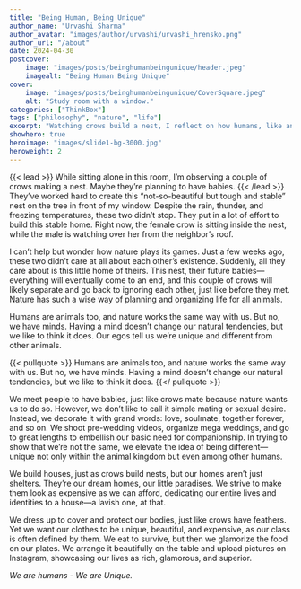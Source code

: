 ```yaml
---
title: "Being Human, Being Unique"
author_name: "Urvashi Sharma"
author_avatar: "images/author/urvashi/urvashi_hrensko.png"
author_url: "/about"
date: 2024-04-30
postcover:
    image: "images/posts/beinghumanbeingunique/header.jpeg"
    imagealt: "Being Human Being Unique"
cover:
    image: "images/posts/beinghumanbeingunique/CoverSquare.jpeg"
    alt: "Study room with a window."
categories: ["ThinkBox"]
tags: ["philosophy", "nature", "life"]
excerpt: "Watching crows build a nest, I reflect on how humans, like animals, follow nature’s plan but add layers of ego and glamour."
showhero: true
heroimage: "images/slide1-bg-3000.jpg" 
heroweight: 2
---
```

{{< lead >}}
While sitting alone in this room, I’m observing a couple of crows making a nest. Maybe they’re planning to have babies.
{{< /lead >}}
They’ve worked hard to create this “not-so-beautiful but tough and stable” nest on the tree in front of my window. Despite the rain, thunder, and freezing temperatures, these two didn’t stop. They put in a lot of effort to build this stable home. Right now, the female crow is sitting inside the nest, while the male is watching over her from the neighbor’s roof.


I can’t help but wonder how nature plays its games. Just a few weeks ago, these two didn’t care at all about each other’s existence. Suddenly, all they care about is this little home of theirs. This nest, their future babies—everything will eventually come to an end, and this couple of crows will likely separate and go back to ignoring each other, just like before they met. Nature has such a wise way of planning and organizing life for all animals.

Humans are animals too, and nature works the same way with us. But no, we have minds. Having a mind doesn’t change our natural tendencies, but we like to think it does. Our egos tell us we’re unique and different from other animals.

{{< pullquote >}}
Humans are animals too, and nature works the same way with us. But no, we have minds. Having a mind doesn’t change our natural tendencies, but we like to think it does.
{{</ pullquote >}}

We meet people to have babies, just like crows mate because nature wants us to do so. However, we don’t like to call it simple mating or sexual desire. Instead, we decorate it with grand words: love, soulmate, together forever, and so on. We shoot pre-wedding videos, organize mega weddings, and go to great lengths to embellish our basic need for companionship. In trying to show that we’re not the same, we elevate the idea of being different—unique not only within the animal kingdom but even among other humans.

We build houses, just as crows build nests, but our homes aren’t just shelters. They’re our dream homes, our little paradises. We strive to make them look as expensive as we can afford, dedicating our entire lives and identities to a house—a lavish one, at that.

We dress up to cover and protect our bodies, just like crows have feathers. Yet we want our clothes to be unique, beautiful, and expensive, as our class is often defined by them. We eat to survive, but then we glamorize the food on our plates. We arrange it beautifully on the table and upload pictures on Instagram, showcasing our lives as rich, glamorous, and superior.

*We are humans - We are Unique.*

